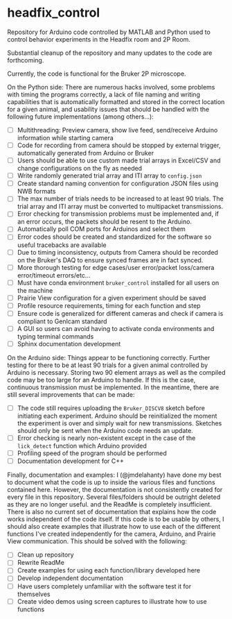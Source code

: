 # headfix_control
Repository for Arduino code controlled by MATLAB and Python used to control behavior experiments in the Headfix room and 2P Room.

Substantial cleanup of the repository and many updates to the code are forthcoming.

Currently, the code is functional for the Bruker 2P microscope.

On the Python side:
There are numerous hacks involved, some problems with timing the programs correctly, a lack of file naming and writing capabilities that is automatically formatted and stored in the correct location for a given animal, and usability issues that should be handled with the following future implementations (among others...):

- [ ]  Multithreading: Preview camera, show live feed, send/receive Arduino information while starting camera
- [ ] Code for recording from camera should be stopped by external trigger, automatically generated from Arduino or Bruker
- [ ] Users should be able to use custom made trial arrays in Excel/CSV and change configurations on the fly as needed
- [ ] Write randomly generated trial array and ITI array to `config.json`
- [ ] Create standard naming convention for configuration JSON files using NWB formats
- [ ] The max number of trials needs to be increased to at least 90 trials. The trial array and ITI array must be converted to multipacket transmissions.
- [ ] Error checking for transmission problems must be implemented and, if an error occurs, the packets should be resent to the Arduino.
- [ ] Automatically poll COM ports for Arduinos and select them
- [ ] Error codes should be created and standardized for the software so useful tracebacks are available
- [ ] Due to timing inconsistency, outputs from Camera should be recorded on the Bruker's DAQ to ensure synced frames are in fact synced.
- [ ] More thorough testing for edge cases/user error/packet loss/camera error/timeout errors/etc...
- [ ] Must have conda environment `bruker_control` installed for all users on the machine
- [ ] Prairie View configuration for a given experiment should be saved
- [ ] Profile resource requirements, timing for each function and step
- [ ] Ensure code is generalized for different cameras and check if camera is compliant to GenIcam standard
- [ ] A GUI so users can avoid having to activate conda environments and typing terminal commands
- [ ] Sphinx documentation development

On the Arduino side:
Things appear to be functioning correctly. Further testing for there to be at least 90 trials for a given animal controlled by Arduino is necessary. Storing two 90 element arrays as well as the compiled code may be too large for an Arduino to handle. If this is the case, continuous transmission must be implemented. In the meantime, there are still several improvements that can be made:
- [ ] The code still requires uploading the `Bruker_DISCV8` sketch before initiating each experiment. Arduino should be reinitialized the moment the experiment is over and simply wait for new transmissions. Sketches should only be sent when the Arduino code needs an update.
- [ ] Error checking is nearly non-existent except in the case of the `lick_detect` function which Arduino provided
- [ ] Profiling speed of the program should be performed
- [ ] Documentation development for C++

Finally, documentation and examples:
I (@jmdelahanty) have done my best to document what the code is up to inside the various files and functions contained here. However, the documentation is not consistently created for every file in this repository. Several files/folders should be outright deleted as they are no longer useful. and the ReadMe is completely insufficient. There is also no current set of documentation that explains how the code works independent of the code itself. If this code is to be usable by others, I should also create examples that illustrate how to use each of the different functions I've created independently for the camera, Arduino, and Prairie View communication. This should be solved with the following:
- [ ] Clean up repository
- [ ] Rewrite ReadMe
- [ ] Create examples for using each function/library developed here
- [ ] Develop independent documentation
- [ ] Have users completely unfamiliar with the software test it for themselves
- [ ] Create video demos using screen captures to illustrate how to use functions
